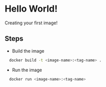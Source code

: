 # Hello World!

Creating your first image!

## Steps

* Build the image

```bash
  docker build -t <image-name>:<tag-name> .
```

* Run the image

```bash
  docker run <image-name>:<tag-name>
```
